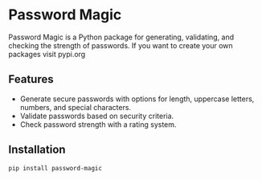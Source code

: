 # Password Magic

Password Magic is a Python package for generating, validating, and checking the strength of passwords.
If you want to create your own packages visit pypi.org

## Features

- Generate secure passwords with options for length, uppercase letters, numbers, and special characters.
- Validate passwords based on security criteria.
- Check password strength with a rating system.

## Installation


```bash
pip install password-magic
